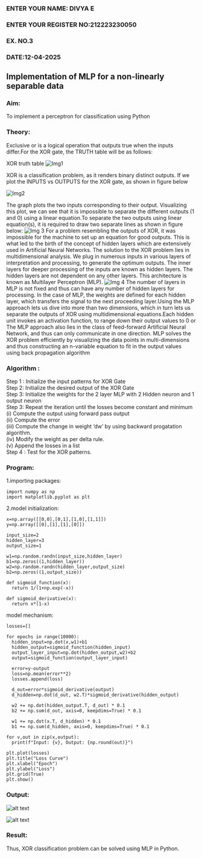 <H3>ENTER YOUR NAME: DIVYA E</H3>
<H3>ENTER YOUR REGISTER NO:212223230050</H3>
<H3>EX. NO.3</H3>
<H3>DATE:12-04-2025</H3>
<H2 aligh = center> Implementation of MLP for a non-linearly separable data</H2>
<h3>Aim:</h3>
To implement a perceptron for classification using Python
<H3>Theory:</H3>
Exclusive or is a logical operation that outputs true when the inputs differ.For the XOR gate, the TRUTH table will be as follows:

XOR truth table
![Img1](https://user-images.githubusercontent.com/112920679/195774720-35c2ed9d-d484-4485-b608-d809931a28f5.gif)

XOR is a classification problem, as it renders binary distinct outputs. If we plot the INPUTS vs OUTPUTS for the XOR gate, as shown in figure below

![Img2](https://user-images.githubusercontent.com/112920679/195774898-b0c5886b-3d58-4377-b52f-73148a3fe54d.gif)

The graph plots the two inputs corresponding to their output. Visualizing this plot, we can see that it is impossible to separate the different outputs (1 and 0) using a linear equation.To separate the two outputs using linear equation(s), it is required to draw two separate lines as shown in figure below:
![Img 3](https://user-images.githubusercontent.com/112920679/195775012-74683270-561b-4a3a-ac62-cf5ddfcf49ca.gif)
For a problem resembling the outputs of XOR, it was impossible for the machine to set up an equation for good outputs. This is what led to the birth of the concept of hidden layers which are extensively used in Artificial Neural Networks. The solution to the XOR problem lies in multidimensional analysis. We plug in numerous inputs in various layers of interpretation and processing, to generate the optimum outputs.
The inner layers for deeper processing of the inputs are known as hidden layers. The hidden layers are not dependent on any other layers. This architecture is known as Multilayer Perceptron (MLP).
![Img 4](https://user-images.githubusercontent.com/112920679/195775183-1f64fe3d-a60e-4998-b4f5-abce9534689d.gif)
The number of layers in MLP is not fixed and thus can have any number of hidden layers for processing. In the case of MLP, the weights are defined for each hidden layer, which transfers the signal to the next proceeding layer.Using the MLP approach lets us dive into more than two dimensions, which in turn lets us separate the outputs of XOR using multidimensional equations.Each hidden unit invokes an activation function, to range down their output values to 0 or The MLP approach also lies in the class of feed-forward Artificial Neural Network, and thus can only communicate in one direction. MLP solves the XOR problem efficiently by visualizing the data points in multi-dimensions and thus constructing an n-variable equation to fit in the output values using back propagation algorithm

<h3>Algorithm :</H3>

Step 1 : Initialize the input patterns for XOR Gate<BR>
Step 2: Initialize the desired output of the XOR Gate<BR>
Step 3: Initialize the weights for the 2 layer MLP with 2 Hidden neuron  and 1 output neuron<BR>
Step 3: Repeat the  iteration  until the losses become constant and  minimum<BR>
    (i)  Compute the output using forward pass output<BR>
    (ii) Compute the error<BR>
	(iii) Compute the change in weight ‘dw’ by using backward progatation algorithm. <BR>
    (iv) Modify the weight as per delta rule.<BR>
    (v)  Append the losses in a list <BR>
Step 4 : Test for the XOR patterns.

<H3>Program:</H3>


1.importing packages:
```
import numpy as np
import matplotlib.pyplot as plt
```

2.model initialization:

```
x=np.array([[0,0],[0,1],[1,0],[1,1]])
y=np.array([[0],[1],[1],[0]])

input_size=2
hidden_layer=3
output_size=1

w1=np.random.randn(input_size,hidden_layer)
b1=np.zeros((1,hidden_layer))
w2=np.random.randn(hidden_layer,output_size)
b2=np.zeros((1,output_size))

def sigmoid_function(x):
  return 1/(1+np.exp(-x))

def sigmoid_derivative(x):
  return x*(1-x)

```


model mechanism:
```
losses=[]

for epochs in range(10000):
  hidden_input=np.dot(x,w1)+b1
  hidden_output=sigmoid_function(hidden_input)
  output_layer_input=np.dot(hidden_output,w2)+b2
  output=sigmoid_function(output_layer_input)

  error=y-output
  loss=np.mean(error**2)
  losses.append(loss)

  d_out=error*sigmoid_derivative(output)
  d_hidden=np.dot(d_out, w2.T)*sigmoid_derivative(hidden_output)

  w2 += np.dot(hidden_output.T, d_out) * 0.1
  b2 += np.sum(d_out, axis=0, keepdims=True) * 0.1

  w1 += np.dot(x.T, d_hidden) * 0.1
  b1 += np.sum(d_hidden, axis=0, keepdims=True) * 0.1

for v,out in zip(x,output):
  print(f"Input: {v}, Output: {np.round(out)}")
```
```
plt.plot(losses)
plt.title("Loss Curve")
plt.xlabel("Epoch")
plt.ylabel("Loss")
plt.grid(True)
plt.show()
```
<H3>Output:</H3>

![alt text](image.png)

![alt text](image-1.png)

<H3> Result:</H3>
Thus, XOR classification problem can be solved using MLP in Python.


